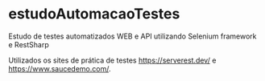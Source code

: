 # estudoAutomacaoTestes
Estudo de testes automatizados WEB e API utilizando Selenium framework e RestSharp

Utilizados os sites de prática de testes https://serverest.dev/ e https://www.saucedemo.com/.
